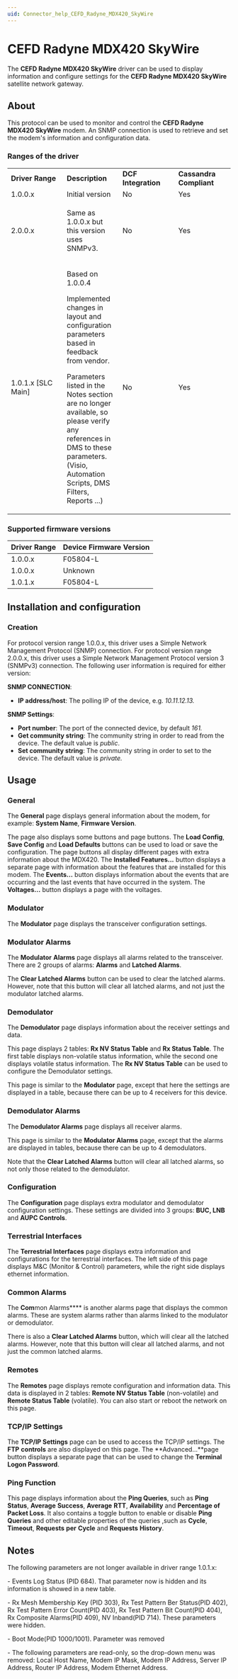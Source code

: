 ```yaml
---
uid: Connector_help_CEFD_Radyne_MDX420_SkyWire
---
```


# CEFD Radyne MDX420 SkyWire

The **CEFD Radyne MDX420 SkyWire** driver can be used to display information and configure settings for the **CEFD Radyne MDX420 SkyWire** satellite network gateway.

## About

This protocol can be used to monitor and control the **CEFD Radyne MDX420 SkyWire** modem. An SNMP connection is used to retrieve and set the modem's information and configuration data.

### Ranges of the driver

<table>
<colgroup>
<col style="width: 25%" />
<col style="width: 25%" />
<col style="width: 25%" />
<col style="width: 25%" />
</colgroup>
<tbody>
<tr class="odd">
<td><strong>Driver Range</strong></td>
<td><strong>Description</strong></td>
<td><strong>DCF Integration</strong></td>
<td><strong>Cassandra Compliant</strong></td>
</tr>
<tr class="even">
<td>1.0.0.x</td>
<td>Initial version</td>
<td>No</td>
<td>Yes</td>
</tr>
<tr class="odd">
<td>2.0.0.x</td>
<td><p>Same as 1.0.0.x but this version uses SNMPv3.</p></td>
<td>No</td>
<td>Yes</td>
</tr>
<tr class="even">
<td>1.0.1.x [SLC Main]</td>
<td><p>Based on 1.0.0.4</p>
<p>Implemented changes in layout and configuration parameters based in feedback from vendor.</p>
<p>Parameters listed in the Notes section are no longer available, so please verify any references in DMS to these parameters.(Visio, Automation Scripts, DMS Filters, Reports ...)</p></td>
<td>No</td>
<td>Yes</td>
</tr>
</tbody>
</table>

### Supported firmware versions

| **Driver Range** | **Device Firmware Version** |
|------------------|-----------------------------|
| 1.0.0.x          | F05804-L                    |
| 1.0.0.x          | Unknown                     |
| 1.0.1.x          | F05804-L                    |

## Installation and configuration

### Creation

For protocol version range 1.0.0.x, this driver uses a Simple Network Management Protocol (SNMP) connection. For protocol version range 2.0.0.x, this driver uses a Simple Network Management Protocol version 3 (SNMPv3) connection. The following user information is required for either version:

**SNMP CONNECTION**:

- **IP address/host**: The polling IP of the device, e.g. *10.11.12.13.*

**SNMP Settings**:

- **Port number**: The port of the connected device, by default *161.*
- **Get community string**: The community string in order to read from the device. The default value is *public*.
- **Set community string**: The community string in order to set to the device. The default value is *private.*

## Usage

### General

The **General** page displays general information about the modem, for example: **System Name**, **Firmware Version**.

The page also displays some buttons and page buttons. The **Load Config**, **Save Config** and **Load Defaults** buttons can be used to load or save the configuration. The page buttons all display different pages with extra information about the MDX420. The **Installed Features...** button displays a separate page with information about the features that are installed for this modem. The **Events...** button displays information about the events that are occurring and the last events that have occurred in the system. The **Voltages...** button displays a page with the voltages.

### Modulator

The **Modulator** page displays the transceiver configuration settings.

### Modulator Alarms

The **Modulator** **Alarms** page displays all alarms related to the transceiver. There are 2 groups of alarms: **Alarms** and **Latched Alarms**.

The **Clear Latched Alarms** button can be used to clear the latched alarms. However, note that this button will clear all latched alarms, and not just the modulator latched alarms.

### Demodulator

The **Demodulator** page displays information about the receiver settings and data.

This page displays 2 tables: **Rx NV Status Table** and **Rx Status Table**. The first table displays non-volatile status information, while the second one displays volatile status information. The **Rx NV Status Table** can be used to configure the Demodulator settings.

This page is similar to the **Modulator** page, except that here the settings are displayed in a table, because there can be up to 4 receivers for this device.

### Demodulator Alarms

The **Demodulator Alarms** page displays all receiver alarms.

This page is similar to the **Modulator Alarms** page, except that the alarms are displayed in tables, because there can be up to 4 demodulators.

Note that the **Clear Latched Alarms** button will clear all latched alarms, so not only those related to the demodulator.

### Configuration

The **Configuration** page displays extra modulator and demodulator configuration settings. These settings are divided into 3 groups: **BUC, LNB** and **AUPC Controls**.

### Terrestrial Interfaces

The **Terrestrial Interfaces** page displays extra information and configurations for the terrestrial interfaces. The left side of this page displays M&C (Monitor & Control) parameters, while the right side displays ethernet information.

### Common Alarms

The **Com**mon Alarms**** is another alarms page that displays the common alarms. These are system alarms rather than alarms linked to the modulator or demodulator.

There is also a **Clear Latched Alarms** button, which will clear all the latched alarms. However, note that this button will clear all latched alarms, and not just the common latched alarms.

### Remotes

The **Remotes** page displays remote configuration and information data. This data is displayed in 2 tables: **Remote NV Status Table** (non-volatile) and **Remote Status Table** (volatile). You can also start or reboot the network on this page.

### TCP/IP Settings

The **TCP/IP Settings** page can be used to access the TCP/IP settings. The **FTP** **controls** are also displayed on this page. The **Advanced...**page button displays a separate page that can be used to change the **Terminal Logon Password**.

### Ping Function

This page displays information about the **Ping Queries**, such as **Ping Status**, **Average** **Success**, **Average** **RTT**, **Availability** and **Percentage of Packet Loss**. It also contains a toggle button to enable or disable **Ping Queries** and other editable properties of the queries ,such as **Cycle**, **Timeout**, **Requests** **per** **Cycle** and **Requests** **History**.

## Notes

The following parameters are not longer available in driver range 1.0.1.x:

\- Events Log Status (PID 684). That parameter now is hidden and its information is showed in a new table.

\- Rx Mesh Membership Key (PID 303), Rx Test Pattern Ber Status(PID 402), Rx Test Pattern Error Count(PID 403), Rx Test Pattern Bit Count(PID 404), Rx Composite Alarms(PID 409), NV Inband(PID 714). These parameters were hidden.

\- Boot Mode(PID 1000/1001). Parameter was removed

\- The following parameters are read-only, so the drop-down menu was removed: Local Host Name, Modem IP Mask, Modem IP Address, Server IP Address, Router IP Address, Modem Ethernet Address.
